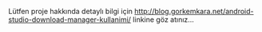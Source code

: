 Lütfen proje hakkında detaylı bilgi için http://blog.gorkemkara.net/android-studio-download-manager-kullanimi/ linkine göz atınız...
